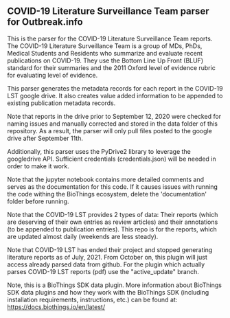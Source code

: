 ## COVID-19 Literature Surveillance Team parser for Outbreak.info

This is the parser for the COVID-19 Literature Surveillance Team reports.  The COVID-19 Literature Surveillance Team is a group of MDs, PhDs, Medical Students and Residents who summarize and evaluate recent publications on COVID-19. They use the Bottom Line Up Front (BLUF) standard for their summaries and the 2011 Oxford level of evidence rubric for evaluating level of evidence.

This parser generates the metadata records for each report in the COVID-19 LST google drive. It also creates value added information to be appended to existing publication metadata records.

Note that reports in the drive prior to September 12, 2020 were checked for naming issues and manually corrected and stored in the data folder of this repository.  As a result, the parser will only pull files posted to the google drive after September 11th.

Additionally, this parser uses the PyDrive2 library to leverage the googledrive API. Sufficient credentials (credentials.json) will be needed in order to make it work.

Note that the jupyter notebook contains more detailed comments and serves as the documentation for this code. If it causes issues with running the code withing the BioThings ecosystem, delete the 'documentation' folder before running.

Note that the COVID-19 LST provides 2 types of data: Their reports (which are deserving of their own entries as review articles) and their annotations (to be appended to publication entries).  This repo is for the reports, which are updated almost daily (weekends are less steady). 

Note that COVID-19 LST has ended their project and stopped generating literature reports as of July, 2021. From October on, this plugin will just access already parsed data from github. For the plugin which actually parses COVID-19 LST reports (pdf) use the "active_update" branch.

Note, this is a BioThings SDK data plugin. More information about BioThings SDK data plugins and how they work with the BioThings SDK (including installation requirements, instructions, etc.) can be found at: https://docs.biothings.io/en/latest/

